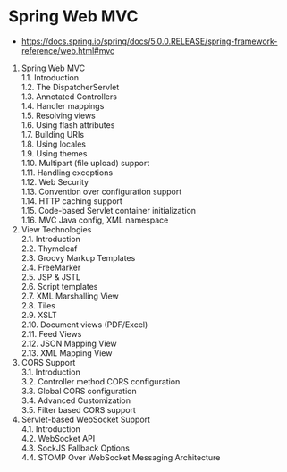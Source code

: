 # Spring Web MVC
- https://docs.spring.io/spring/docs/5.0.0.RELEASE/spring-framework-reference/web.html#mvc


1. Spring Web MVC    
1.1. Introduction  
1.2. The DispatcherServlet  
1.3. Annotated Controllers  
1.4. Handler mappings  
1.5. Resolving views  
1.6. Using flash attributes  
1.7. Building URIs  
1.8. Using locales  
1.9. Using themes  
1.10. Multipart (file upload) support  
1.11. Handling exceptions  
1.12. Web Security  
1.13. Convention over configuration support  
1.14. HTTP caching support  
1.15. Code-based Servlet container initialization  
1.16. MVC Java config, XML namespace  
2. View Technologies  
2.1. Introduction  
2.2. Thymeleaf  
2.3. Groovy Markup Templates  
2.4. FreeMarker  
2.5. JSP & JSTL  
2.6. Script templates  
2.7. XML Marshalling View  
2.8. Tiles  
2.9. XSLT  
2.10. Document views (PDF/Excel)  
2.11. Feed Views  
2.12. JSON Mapping View  
2.13. XML Mapping View  
3. CORS Support  
3.1. Introduction  
3.2. Controller method CORS configuration  
3.3. Global CORS configuration  
3.4. Advanced Customization  
3.5. Filter based CORS support  
4. Servlet-based WebSocket Support  
4.1. Introduction  
4.2. WebSocket API  
4.3. SockJS Fallback Options  
4.4. STOMP Over WebSocket Messaging Architecture  
